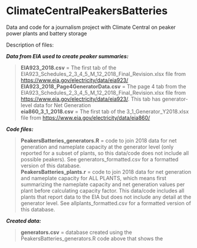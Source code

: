 # ClimateCentralPeakersBatteries
Data and code for a journalism project with Climate Central on peaker power plants and battery storage

Description of files:

**_Data from EIA used to create peaker summaries:_**   
  
>  **EIA923_2018.csv** = The first tab of the EIA923_Schedules_2_3_4_5_M_12_2018_Final_Revision.xlsx file from https://www.eia.gov/electricity/data/eia923/  
>  **EIA923_2018_Page4GeneratorData.csv** = The page 4 tab from the EIA923_Schedules_2_3_4_5_M_12_2018_Final_Revision.xlsx file from https://www.eia.gov/electricity/data/eia923/. This tab has generator-level data for Net Generation  
>  **eia860_3_1_2018.csv** = The first tab of the 3_1_Generator_Y2018.xlsx file from https://www.eia.gov/electricity/data/eia860/  

_**Code files:**_  
  
>  **PeakersBatteries_generators.R** = code to join 2018 data for net generation and nameplate capacity at the generator level (only reported for a subset of plants, so this data/code does not include all possible peakers). See generators_formatted.csv for a formatted version of this database.  
>  **PeakersBatteries_plants.r** = code to join 2018 data for net generation and nameplate capacity for ALL PLANTS, which means first summarizing the nameplate capacity and net generation values per plant before calculating capacity factor. This data/code includes all plants that report data to the EIA but does not include any detail at the generator level. See allplants_formatted.csv for a formatted version of this database.  
  
_**Created data:**_  
  
>  **generators.csv** = database created using the PeakersBatteries_generators.R code above that shows the 
